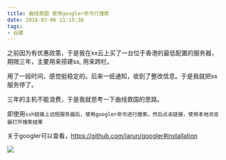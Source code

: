 ```yaml
---
title: 曲线救国 使用googler命令行搜索
date: 2018-03-06 11:15:38
tags:
- 谷歌
---
```


之前因为有优惠政策，于是我在xx云上买了一台位于香港的最低配置的服务器，期限三年，主要用来搭建ss, 用来跨栏。

用了一段时间，感觉挺稳定的。后来一纸通知，收到了整改信息。于是我就把ss服务停了。

三年的主机不能浪费，于是我就思考一下曲线救国的思路。

即使用`ssh链接上远程服务器后，使用googler命令进行搜索，然后点击链接，使用本地浏览器打开搜索结果`

关于googler可以查看，https://github.com/jarun/googler#installation

![](https://wdd-images.oss-cn-shanghai.aliyuncs.com/20180306113311_LrY1wY_68747470733a2f2f73312e706f7374696d672e6f72672f3168673278316471726a2f676f6f676c65722e706e67.jpeg)




